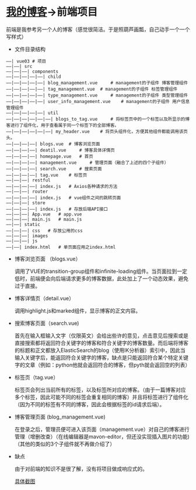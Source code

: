 # [我的博客](Oldhandsome/faceai)->前端项目
前端是我参考另一个人的博客（感觉很简洁。于是照葫芦画瓢，自己动手一个一个写样式）

- 文件目录结构

```
——| vue03 # 项目
——|——| src 
——|——|——| components
——|——|——|——|——| child 
——|——|——|——|——| blog_management.vue 	# management的子组件 博客管理组件
——|——|——|——|——| tag_management.vue 	# management的子组件 标签管理组件
——|——|——|——|——| type_management.vue 	# management的子组件 类型管理组件
——|——|——|——|——| user_info_management.vue 	# management的子组件 用户信息管理组件
——|——|——|——|——| util
——|——|——|——|——|——| blogs_to_tag.vue 	# 将标签页中的一个标签以及所显示的博客进行了组件化，用于查看属于同一个标签下的全部博客。
——|——|——|——|——|——| my_header.vue 	# 将页头组件化，方便其他组件都能调用该页头。
——|——|——|——| blogs.vue 	# 博客浏览页面
——|——|——|——| deatil.vue 	# 博客具体详情页
——|——|——|——| homepage.vue 	# 首页
——|——|——|——| management.vue 	# 管理页面（融合了上述的四个子组件）
——|——|——|——| search.vue 	# 搜索页面
——|——|——|——| tag.vue 	# 标签页
——|——|——| restful
——|——|——|——| index.js 	# Axios各种请求的方法 
——|——|——| router
——|——|——|——| index.js 	# vue组件之间的跳转页面
——|——|——| store
——|——|——|——| index.js 	# 存放后端API接口
——|——|——| App.vue 	# app.vue
——|——|——| main.js 	# main.js
——|——| static
——|——|——| css 	# 存放公用的css
——|——|——| images						
——|——|——| js
——|——| index.html 	# 单页面应用之index.html
```

- 博客浏览页面 （blogs.vue）

  调用了VUE的transition-group组件和infinite-loading组件。当页面拉到一定低时，前端便会向后端请求更多的博客数据，此处加上了一个动态效果，避免过于直接。

- 博客详情页（detail.vue）

  调用highlight.js和marked组件，显示博客的正文内容。

- 搜索博客页面（search.vue)

  首先在输入框输入文字（仅限英文）会给出些许的意见，点击意见后搜索或是直接搜索都将返回符合关键字的博客和符合关键字的博客数量。而后端将博客的标题和正文都放入ElasticSearch的blog（使用IK分析器）索引中，因此当输入关键字后，能返回符合关键字的博客，缺点是只能返回符合某个特定关键字的文章（例如：python他就会返回符合的博客，但pyth就会返回空的列表）

- 标签页（tag.vue）

  标签页会列出当前所有的标签，以及标签所对应的博客。（由于一篇博客对应多个标签，因此可能不同的标签会重复相同的博客）并且将标签进行了组件化（因为不同的标签有不同的博客，因此会根据标签的id请求后端）。

- 博客管理页面 (blog_management.vue)

  在登录之后，管理员便可进入该页面（management.vue）对自己的博客进行管理（增删改查）（在线编辑器是mavon-editor，但还没实现插入图片的功能)（其他的类似的3个子组件就不再做介绍了）

- 缺点

  由于对前端的知识不是很了解，没有将项目做成响应式的。
  
  [具体截图](https://github.com/Oldhandsome/my_blog_front/tree/master/screenshot)
